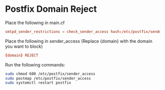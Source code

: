 # Postfix Domain Reject
Place the following in main.cf
```cf
smtpd_sender_restrictions = check_sender_access hash:/etc/postfix/sender_access
```
Place the following in sender_access (Replace {domain} with the domain you want to block)
```cf
{domain} REJECT
```
Run the following commands:
```bash
sudo chmod 600 /etc/postfix/sender_access
sudo postmap /etc/postfix/sender_access
sudo systemctl restart postfix
```
